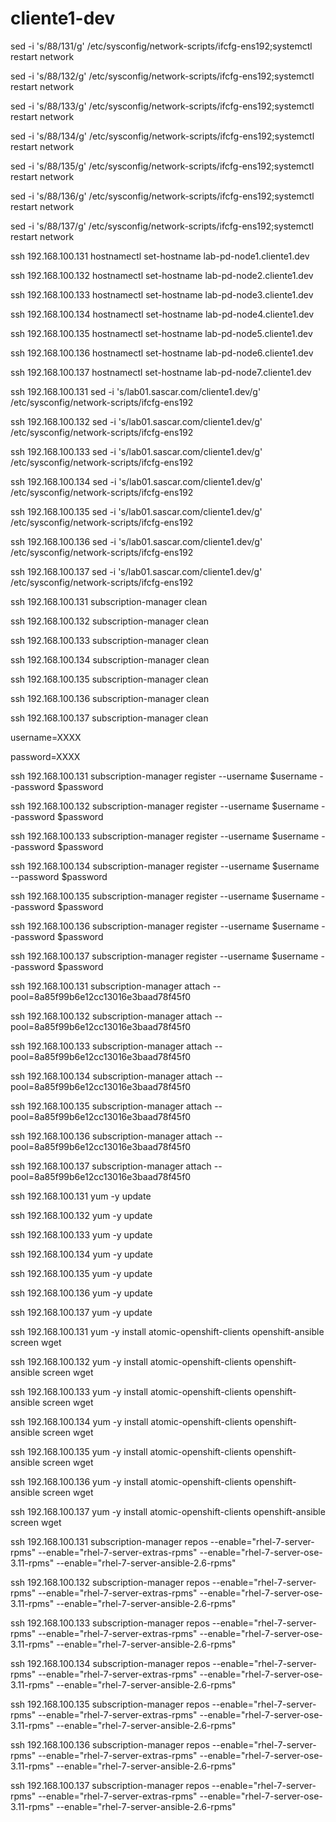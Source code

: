 # cliente1-dev
sed -i 's/88/131/g' /etc/sysconfig/network-scripts/ifcfg-ens192;systemctl restart network

sed -i 's/88/132/g' /etc/sysconfig/network-scripts/ifcfg-ens192;systemctl restart network

sed -i 's/88/133/g' /etc/sysconfig/network-scripts/ifcfg-ens192;systemctl restart network

sed -i 's/88/134/g' /etc/sysconfig/network-scripts/ifcfg-ens192;systemctl restart network

sed -i 's/88/135/g' /etc/sysconfig/network-scripts/ifcfg-ens192;systemctl restart network

sed -i 's/88/136/g' /etc/sysconfig/network-scripts/ifcfg-ens192;systemctl restart network

sed -i 's/88/137/g' /etc/sysconfig/network-scripts/ifcfg-ens192;systemctl restart network

ssh 192.168.100.131 hostnamectl set-hostname lab-pd-node1.cliente1.dev

ssh 192.168.100.132 hostnamectl set-hostname lab-pd-node2.cliente1.dev

ssh 192.168.100.133 hostnamectl set-hostname lab-pd-node3.cliente1.dev

ssh 192.168.100.134 hostnamectl set-hostname lab-pd-node4.cliente1.dev

ssh 192.168.100.135 hostnamectl set-hostname lab-pd-node5.cliente1.dev

ssh 192.168.100.136 hostnamectl set-hostname lab-pd-node6.cliente1.dev

ssh 192.168.100.137 hostnamectl set-hostname lab-pd-node7.cliente1.dev


ssh 192.168.100.131 sed -i 's/lab01.sascar.com/cliente1.dev/g' /etc/sysconfig/network-scripts/ifcfg-ens192

ssh 192.168.100.132 sed -i 's/lab01.sascar.com/cliente1.dev/g' /etc/sysconfig/network-scripts/ifcfg-ens192

ssh 192.168.100.133 sed -i 's/lab01.sascar.com/cliente1.dev/g' /etc/sysconfig/network-scripts/ifcfg-ens192

ssh 192.168.100.134 sed -i 's/lab01.sascar.com/cliente1.dev/g' /etc/sysconfig/network-scripts/ifcfg-ens192

ssh 192.168.100.135 sed -i 's/lab01.sascar.com/cliente1.dev/g' /etc/sysconfig/network-scripts/ifcfg-ens192

ssh 192.168.100.136 sed -i 's/lab01.sascar.com/cliente1.dev/g' /etc/sysconfig/network-scripts/ifcfg-ens192

ssh 192.168.100.137 sed -i 's/lab01.sascar.com/cliente1.dev/g' /etc/sysconfig/network-scripts/ifcfg-ens192


ssh 192.168.100.131 subscription-manager clean

ssh 192.168.100.132 subscription-manager clean

ssh 192.168.100.133 subscription-manager clean

ssh 192.168.100.134 subscription-manager clean

ssh 192.168.100.135 subscription-manager clean

ssh 192.168.100.136 subscription-manager clean

ssh 192.168.100.137 subscription-manager clean


username=XXXX

password=XXXX

ssh 192.168.100.131 subscription-manager register --username $username --password $password

ssh 192.168.100.132 subscription-manager register --username $username --password $password

ssh 192.168.100.133 subscription-manager register --username $username --password $password

ssh 192.168.100.134 subscription-manager register --username $username --password $password

ssh 192.168.100.135 subscription-manager register --username $username --password $password

ssh 192.168.100.136 subscription-manager register --username $username --password $password

ssh 192.168.100.137 subscription-manager register --username $username --password $password


ssh 192.168.100.131 subscription-manager attach --pool=8a85f99b6e12cc13016e3baad78f45f0

ssh 192.168.100.132 subscription-manager attach --pool=8a85f99b6e12cc13016e3baad78f45f0

ssh 192.168.100.133 subscription-manager attach --pool=8a85f99b6e12cc13016e3baad78f45f0

ssh 192.168.100.134 subscription-manager attach --pool=8a85f99b6e12cc13016e3baad78f45f0

ssh 192.168.100.135 subscription-manager attach --pool=8a85f99b6e12cc13016e3baad78f45f0

ssh 192.168.100.136 subscription-manager attach --pool=8a85f99b6e12cc13016e3baad78f45f0

ssh 192.168.100.137 subscription-manager attach --pool=8a85f99b6e12cc13016e3baad78f45f0


ssh 192.168.100.131 yum -y update

ssh 192.168.100.132 yum -y update

ssh 192.168.100.133 yum -y update

ssh 192.168.100.134 yum -y update

ssh 192.168.100.135 yum -y update

ssh 192.168.100.136 yum -y update

ssh 192.168.100.137 yum -y update


ssh 192.168.100.131 yum -y install atomic-openshift-clients openshift-ansible screen wget

ssh 192.168.100.132 yum -y install atomic-openshift-clients openshift-ansible screen wget

ssh 192.168.100.133 yum -y install atomic-openshift-clients openshift-ansible screen wget

ssh 192.168.100.134 yum -y install atomic-openshift-clients openshift-ansible screen wget

ssh 192.168.100.135 yum -y install atomic-openshift-clients openshift-ansible screen wget

ssh 192.168.100.136 yum -y install atomic-openshift-clients openshift-ansible screen wget

ssh 192.168.100.137 yum -y install atomic-openshift-clients openshift-ansible screen wget


ssh 192.168.100.131 subscription-manager repos --enable="rhel-7-server-rpms"  --enable="rhel-7-server-extras-rpms" --enable="rhel-7-server-ose-3.11-rpms" --enable="rhel-7-server-ansible-2.6-rpms"

ssh 192.168.100.132 subscription-manager repos --enable="rhel-7-server-rpms"  --enable="rhel-7-server-extras-rpms" --enable="rhel-7-server-ose-3.11-rpms" --enable="rhel-7-server-ansible-2.6-rpms"

ssh 192.168.100.133 subscription-manager repos --enable="rhel-7-server-rpms"  --enable="rhel-7-server-extras-rpms" --enable="rhel-7-server-ose-3.11-rpms" --enable="rhel-7-server-ansible-2.6-rpms"

ssh 192.168.100.134 subscription-manager repos --enable="rhel-7-server-rpms"  --enable="rhel-7-server-extras-rpms" --enable="rhel-7-server-ose-3.11-rpms" --enable="rhel-7-server-ansible-2.6-rpms"

ssh 192.168.100.135 subscription-manager repos --enable="rhel-7-server-rpms"  --enable="rhel-7-server-extras-rpms" --enable="rhel-7-server-ose-3.11-rpms" --enable="rhel-7-server-ansible-2.6-rpms"

ssh 192.168.100.136 subscription-manager repos --enable="rhel-7-server-rpms"  --enable="rhel-7-server-extras-rpms" --enable="rhel-7-server-ose-3.11-rpms" --enable="rhel-7-server-ansible-2.6-rpms"

ssh 192.168.100.137 subscription-manager repos --enable="rhel-7-server-rpms"  --enable="rhel-7-server-extras-rpms" --enable="rhel-7-server-ose-3.11-rpms" --enable="rhel-7-server-ansible-2.6-rpms"
	




